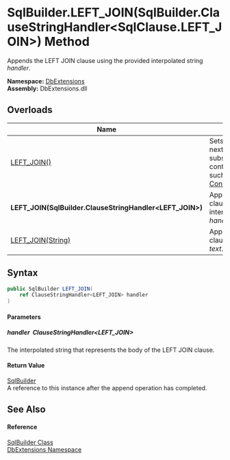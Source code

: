SqlBuilder.LEFT_JOIN(SqlBuilder.ClauseStringHandler&lt;SqlClause.LEFT_JOIN>) Method
===================================================================================
Appends the LEFT JOIN clause using the provided interpolated string *handler*.
  
**Namespace:** [DbExtensions][1]  
**Assembly:** DbExtensions.dll

Overloads
---------

| Name                                                        | Description                                                                                                                                            |
| ----------------------------------------------------------- | ------------------------------------------------------------------------------------------------------------------------------------------------------ |
| [LEFT_JOIN()][2]                                            | Sets LEFT JOIN as the next clause, to be used by subsequent calls to clause continuation methods, such as [_If(Boolean, ConditionalStringHandler)][3]. |
| **LEFT_JOIN(SqlBuilder.ClauseStringHandler&lt;LEFT_JOIN>)** | Appends the LEFT JOIN clause using the provided interpolated string *handler*.                                                                         |
| [LEFT_JOIN(String)][4]                                      | Appends the LEFT JOIN clause using the provided *text*.                                                                                                |


Syntax
------

```csharp
public SqlBuilder LEFT_JOIN(
	ref ClauseStringHandler<LEFT_JOIN> handler
)
```

#### Parameters

##### *handler*  ClauseStringHandler&lt;LEFT_JOIN>
The interpolated string that represents the body of the LEFT JOIN clause.

#### Return Value
[SqlBuilder][5]  
A reference to this instance after the append operation has completed.

See Also
--------

#### Reference
[SqlBuilder Class][5]  
[DbExtensions Namespace][1]  

[1]: ../README.md
[2]: LEFT_JOIN.md
[3]: _If.md
[4]: LEFT_JOIN_2.md
[5]: README.md